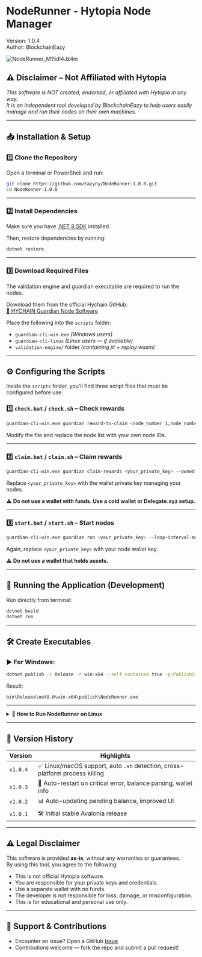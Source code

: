 # NodeRunner - Hytopia Node Manager  
Version: 1.0.4  
Author: BlockchainEazy

![NodeRunner_M15dI4Jz4m](https://github.com/user-attachments/assets/c55ea0bf-9588-4bc2-b62c-5c6e3ae69513)

## ⚠️ Disclaimer – Not Affiliated with Hytopia
*This software is NOT created, endorsed, or affiliated with Hytopia in any way.  
It is an independent tool developed by BlockchainEazy to help users easily manage and run their nodes on their own machines.*

---

## 📥 Installation & Setup

### 1️⃣ Clone the Repository

Open a terminal or PowerShell and run:

```bash
git clone https://github.com/Eazyny/NodeRunner-1.0.0.git
cd NodeRunner-1.0.0
```

---

### 2️⃣ Install Dependencies

Make sure you have [.NET 8 SDK](https://dotnet.microsoft.com/en-us/download) installed.

Then, restore dependencies by running:

```bash
dotnet restore
```

---

### 3️⃣ Download Required Files

The validation engine and guardian executable are required to run the nodes.

Download them from the official Hychain GitHub:  
[🔗 HYCHAIN Guardian Node Software](https://github.com/HYCHAIN/guardian-node-software/releases/tag/0.0.1)

Place the following into the `scripts` folder:

- `guardian-cli-win.exe` *(Windows users)*
- `guardian-cli-linux` *(Linux users — if available)*
- `validation-engine/` folder *(containing jit + replay.wasm)*

---

## ⚙️ Configuring the Scripts

Inside the `scripts` folder, you'll find three script files that must be configured before use:

### 1️⃣ `check.bat` / `check.sh` – Check rewards

```bash
guardian-cli-win.exe guardian reward-to-claim <node_number_1,node_number_2,...>
```

Modify the file and replace the node list with your own node IDs.

---

### 2️⃣ `claim.bat` / `claim.sh` – Claim rewards

```bash
guardian-cli-win.exe guardian claim-rewards <your_private_key> --owned-keys --approved-keys
```

Replace `<your_private_key>` with the wallet private key managing your nodes.

⚠️ **Do not use a wallet with funds. Use a cold wallet or Delegate.xyz setup.**

---

### 3️⃣ `start.bat` / `start.sh` – Start nodes

```bash
guardian-cli-win.exe guardian run <your_private_key> --loop-interval-ms 3600000
```

Again, replace `<your_private_key>` with your node wallet key.

⚠️ **Do not use a wallet that holds assets.**

---

## 🚀 Running the Application (Development)

Run directly from terminal:

```bash
dotnet build
dotnet run
```

---

## 🛠️ Create Executables

### ▶️ For Windows:

```bash
dotnet publish -c Release -r win-x64 --self-contained true -p:PublishSingleFile=true
```

Result:

```plaintext
bin\Release\net8.0\win-x64\publish\NodeRunner.exe
```

---

<details>
<summary><strong>🐧 How to Run NodeRunner on Linux</strong></summary>

<br>

### 📦 Requirements

- .NET 6+ or 8+ SDK
- `.sh` versions of `start`, `check`, and `claim` scripts

---

### 📁 Setup Example

If you've created your `.sh` scripts, run the commands below to make them executable or else you will get a permission denied error:

```bash
chmod +x /path/to/your-scripts/start.sh
chmod +x /path/to/your-scripts/check.sh
chmod +x /path/to/your-scripts/claim.sh
```

---

### 🧱 Build for Linux

```bash
dotnet publish -c Release -r linux-x64 --self-contained true
```

Navigate to the output folder:

```bash
cd bin/Release/net8.0/linux-x64/publish
./NodeRunner
```

---

### 🖱 In-App Setup

Once NodeRunner is open:

1. Click **"Select Scripts Folder"**
2. Choose the folder with your `.sh` files
3. Click **Run Nodes / Check / Claim**

✅ NodeRunner will automatically detect Linux and run `.sh` instead of `.bat`.

</details>

---

## 📄 Version History

| Version | Highlights |
|---------|------------|
| `v1.0.4` | ✅ Linux/macOS support, auto `.sh` detection, cross-platform process killing |
| `v1.0.3` | 🧠 Auto-restart on critical error, balance parsing, wallet info |
| `v1.0.2` | 📊 Auto-updating pending balance, improved UI |
| `v1.0.1` | 🛠 Initial stable Avalonia release |

---

## ⚠️ Legal Disclaimer

This software is provided **as-is**, without any warranties or guarantees.  
By using this tool, you agree to the following:

- This is not official Hytopia software.
- You are responsible for your private keys and credentials.
- Use a separate wallet with no funds.
- The developer is not responsible for loss, damage, or misconfiguration.
- This is for educational and personal use only.

---

## 🙌 Support & Contributions

- Encounter an issue? Open a GitHub [Issue](https://github.com/Eazyny/NodeRunner-1.0.0/issues)
- Contributions welcome — fork the repo and submit a pull request!
